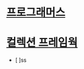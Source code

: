 # [프로그래머스](https://github.com/jsjune/algorithm_practice/wiki/%ED%94%84%EB%A1%9C%EA%B7%B8%EB%9E%98%EB%A8%B8%EC%8A%A4)
# [컬렉션 프레임웍](https://github.com/jsjune/algorithm_practice/wiki/%EC%BB%AC%EB%A0%89%EC%85%98-%ED%94%84%EB%A0%88%EC%9E%84%EC%9B%8C%ED%81%AC)

- [ ]ss
